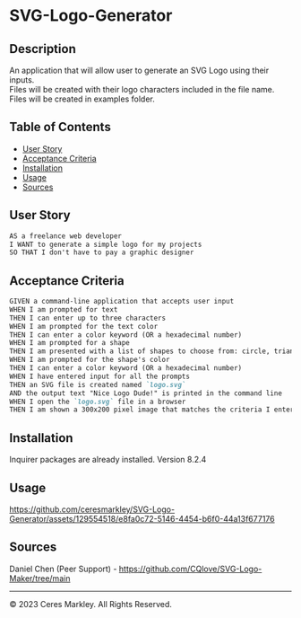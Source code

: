 # SVG-Logo-Generator
## Description 

An application that will allow user to generate an SVG Logo using their inputs.      
Files will be created with their logo characters included in the file name.     
Files will be created in examples folder.

## Table of Contents 

* [User Story](#user-story)
* [Acceptance Criteria](#acceptance-criteria)
* [Installation](#installation)
* [Usage](#usage)
* [Sources](#sources)

## User Story
```md
AS a freelance web developer
I WANT to generate a simple logo for my projects
SO THAT I don't have to pay a graphic designer
```

## Acceptance Criteria
```md
GIVEN a command-line application that accepts user input
WHEN I am prompted for text
THEN I can enter up to three characters
WHEN I am prompted for the text color
THEN I can enter a color keyword (OR a hexadecimal number)
WHEN I am prompted for a shape
THEN I am presented with a list of shapes to choose from: circle, triangle, and square
WHEN I am prompted for the shape's color
THEN I can enter a color keyword (OR a hexadecimal number)
WHEN I have entered input for all the prompts
THEN an SVG file is created named `logo.svg`
AND the output text "Nice Logo Dude!" is printed in the command line
WHEN I open the `logo.svg` file in a browser
THEN I am shown a 300x200 pixel image that matches the criteria I entered
```

## Installation
Inquirer packages are already installed. Version 8.2.4

## Usage 
https://github.com/ceresmarkley/SVG-Logo-Generator/assets/129554518/e8fa0c72-5146-4454-b6f0-44a13f677176



## Sources 
Daniel Chen (Peer Support) - https://github.com/CQlove/SVG-Logo-Maker/tree/main 

---

© 2023 Ceres Markley. All Rights Reserved.
